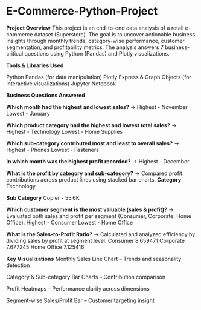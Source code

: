 # E-Commerce-Python-Project

**Project Overview**
This project is an end-to-end data analysis of a retail e-commerce dataset (Superstore). The goal is to uncover actionable business insights through monthly trends, category-wise performance, customer segmentation, and profitability metrics. The analysis answers 7 business-critical questions using Python (Pandas) and Plotly visualizations.

**Tools & Libraries Used**

Python
Pandas (for data manipulation)
Plotly Express & Graph Objects (for interactive visualizations)
Jupyter Notebook

**Business Questions Answered**

**Which month had the highest and lowest sales?**
→ Highest - November
  Lowest - January

**Which product category had the highest and lowest total sales?**
→ Highest - Technology
  Lowest - Home Supplies
  
**Which sub-category contributed most and least to overall sales?**
→ Highest - Phones
  Lowest - Fasteners
  
**In which month was the highest profit recorded?**
→ Highest - December
  

**What is the profit by category and sub-category?**
→ Compared profit contributions across product lines using stacked bar charts.
**Category**
Technology 

**Sub Category**
 Copier - 55.6K

**Which customer segment is the most valuable (sales & profit)?**
→ Evaluated both sales and profit per segment (Consumer, Corporate, Home Office).
Highest - Consumer
Lowest - Home Office

**What is the Sales-to-Profit Ratio?**
→ Calculated and analyzed efficiency by dividing sales by profit at segment level.
  Consumer               8.659471
  Corporate               7.677245
  Home Office               7.125416


**Key Visualizations**
Monthly Sales Line Chart – Trends and seasonality detection

Category & Sub-category Bar Charts – Contribution comparison

Profit Heatmaps – Performance clarity across dimensions

Segment-wise Sales/Profit Bar – Customer targeting insight
